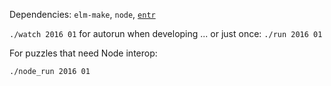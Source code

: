 Dependencies: `elm-make`, `node`, [`entr`](http://entrproject.org/)

`./watch 2016 01` for autorun when developing ... or just once: `./run 2016 01`

For puzzles that need Node interop:

`./node_run 2016 01`
